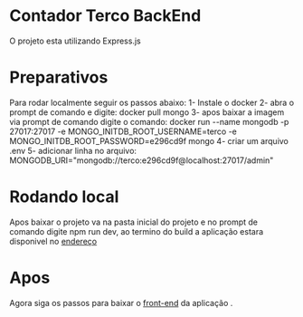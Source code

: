 # Contador Terco BackEnd

O projeto esta utilizando Express.js

# Preparativos 

Para rodar localmente seguir os passos abaixo:
1- Instale o docker
2- abra o prompt de comando e digite: docker pull mongo 
3- apos baixar a imagem via prompt de comando digite o comando: docker run --name mongodb -p 27017:27017 -e MONGO_INITDB_ROOT_USERNAME=terco -e MONGO_INITDB_ROOT_PASSWORD=e296cd9f mongo
4- criar um arquivo .env
5- adicionar linha no arquivo: MONGODB_URI="mongodb://terco:e296cd9f@localhost:27017/admin"

# Rodando local

Apos baixar o projeto va na pasta inicial do projeto e no prompt de comando digite npm run dev, ao termino do build a aplicação estara disponivel no [endereço](http://localhost:8080/)

# Apos

Agora siga os passos para baixar o [front-end](https://github.com/AlanSiqma/contador-terco) da aplicação .
